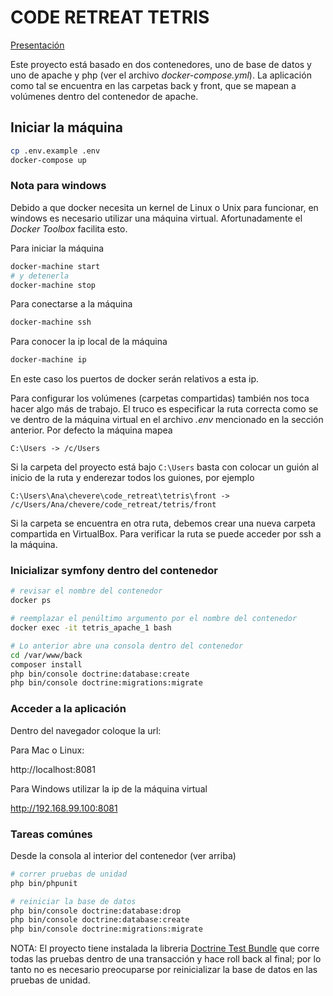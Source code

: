 
# CODE RETREAT TETRIS

[Presentación](https://docs.google.com/presentation/d/1XCL4lNwWEPwftEukpVhnWJyqULx7-kJz1trw9r8E5bQ/edit?usp=sharing)

Este proyecto está basado en dos contenedores, uno de base de datos y uno de apache y php (ver el archivo *docker-compose.yml*). La aplicación como tal se encuentra en las carpetas back y front, que se mapean a volúmenes dentro del contenedor de apache.

## Iniciar la máquina

````bash
cp .env.example .env
docker-compose up
````

### Nota para windows

Debido a que docker necesita un kernel de Linux o Unix para funcionar, en windows es necesario utilizar una máquina virtual. Afortunadamente el *Docker Toolbox* facilita esto.

Para iniciar la máquina

``````bash
docker-machine start
# y detenerla
docker-machine stop
``````


Para conectarse a la máquina

``````bash
docker-machine ssh
``````

Para conocer la ip local de la máquina

``````bash
docker-machine ip
``````

En este caso los puertos de docker serán relativos a esta ip.

Para configurar los volúmenes (carpetas compartidas) también nos toca hacer algo más de trabajo. El truco es especificar la ruta correcta como se ve dentro de la máquina virtual en el archivo *.env* mencionado en la sección anterior. Por defecto la máquina mapea 

``````
C:\Users -> /c/Users
``````

Si la carpeta del proyecto está bajo `C:\Users` basta con colocar un guión al inicio de la ruta y enderezar todos los guiones, por ejemplo

``````
C:\Users\Ana\chevere\code_retreat\tetris\front -> /c/Users/Ana/chevere/code_retreat/tetris/front
``````

Si la carpeta se encuentra en otra ruta, debemos crear una nueva carpeta compartida en VirtualBox. Para verificar la ruta se puede acceder por ssh a la máquina. 

### Inicializar symfony dentro del contenedor

````bash
# revisar el nombre del contenedor
docker ps

# reemplazar el penúltimo argumento por el nombre del contenedor
docker exec -it tetris_apache_1 bash

# Lo anterior abre una consola dentro del contenedor
cd /var/www/back
composer install
php bin/console doctrine:database:create
php bin/console doctrine:migrations:migrate
````

### Acceder a la aplicación

Dentro del navegador coloque la url:

Para Mac o Linux:

http://localhost:8081

Para Windows utilizar la ip de la máquina virtual

http://192.168.99.100:8081

### Tareas comúnes

Desde la consola al interior del contenedor (ver arriba)

````bash
# correr pruebas de unidad
php bin/phpunit

# reiniciar la base de datos
php bin/console doctrine:database:drop
php bin/console doctrine:database:create
php bin/console doctrine:migrations:migrate
````

NOTA: El proyecto tiene instalada la libreria [Doctrine Test Bundle](https://github.com/dmaicher/doctrine-test-bundle) que corre todas las pruebas dentro de una transacción y hace roll back al final; por lo tanto no es necesario preocuparse por reinicializar la base de datos en las pruebas de unidad.
